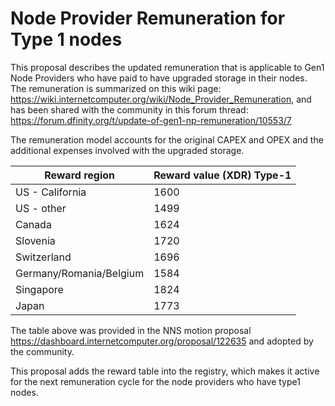 # Node Provider Remuneration for Type 1 nodes

This proposal describes the updated remuneration that is applicable to Gen1 Node Providers who have paid to have upgraded storage in their nodes. The remuneration is summarized on this wiki page: https://wiki.internetcomputer.org/wiki/Node_Provider_Remuneration, and has been shared with the community in this forum thread: https://forum.dfinity.org/t/update-of-gen1-np-remuneration/10553/7

The remuneration model accounts for the original CAPEX and OPEX and the additional expenses involved with the upgraded storage.

| Reward region           | Reward value (XDR) Type-1 |
|-------------------------|---------------------------|
| US - California         | 1600                      |
| US - other              | 1499                      |
| Canada                  | 1624                      |
| Slovenia                | 1720                      |
| Switzerland             | 1696                      |
| Germany/Romania/Belgium | 1584                      |
| Singapore               | 1824                      |
| Japan                   | 1773                      |

The table above was provided in the NNS motion proposal https://dashboard.internetcomputer.org/proposal/122635 and adopted by the community.

This proposal adds the reward table into the registry, which makes it active for the next remuneration cycle for the node providers who have type1 nodes.
